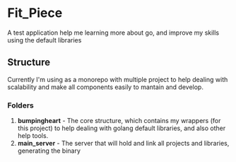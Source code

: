 # Fit_Piece

A test application help me learning more about go, and improve my skills using the default libraries

## Structure

Currently I'm using as a monorepo with multiple project to help dealing with scalability and make all components easily to mantain and develop.

### Folders

1. **bumpingheart** - The core structure, which contains my wrappers (for this project) to help dealing with golang default libraries, and also other help tools.
2. **main_server** - The server that will hold and link all projects and libraries, generating the binary
